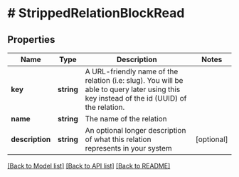 # # StrippedRelationBlockRead

## Properties

Name | Type | Description | Notes
------------ | ------------- | ------------- | -------------
**key** | **string** | A URL-friendly name of the relation (i.e: slug). You will be able to query later using this key instead of the id (UUID) of the relation. |
**name** | **string** | The name of the relation |
**description** | **string** | An optional longer description of what this relation represents in your system | [optional]

[[Back to Model list]](../../README.md#models) [[Back to API list]](../../README.md#endpoints) [[Back to README]](../../README.md)
